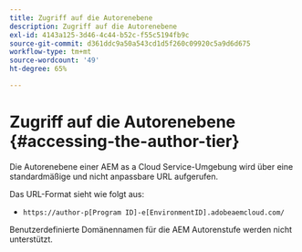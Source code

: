 ```yaml
---
title: Zugriff auf die Autorenebene
description: Zugriff auf die Autorenebene
exl-id: 4143a125-3d46-4c44-b52c-f55c5194fb9c
source-git-commit: d361ddc9a50a543cd1d5f260c09920c5a9d6d675
workflow-type: tm+mt
source-wordcount: '49'
ht-degree: 65%

---
```


# Zugriff auf die Autorenebene {#accessing-the-author-tier}

Die Autorenebene einer AEM as a Cloud Service-Umgebung wird über eine standardmäßige und nicht anpassbare URL aufgerufen.

Das URL-Format sieht wie folgt aus:

* `https://author-p[Program ID]-e[EnvironmentID].adobeaemcloud.com/`

Benutzerdefinierte Domänennamen für die AEM Autorenstufe werden nicht unterstützt.
